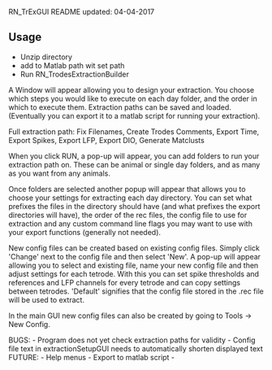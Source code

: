 RN_TrExGUI README
updated: 04-04-2017

Usage
--------
- Unzip directory
- add to Matlab path wit set path
- Run RN_TrodesExtractionBuilder

A Window will appear allowing you to design your extraction.
You choose which steps you would like to execute on each day folder, and the order in which to execute them.
Extraction paths can be saved and loaded. (Eventually you can export it to a matlab script for running your extraction).

Full extraction path: Fix Filenames, Create Trodes Comments, Export Time, Export Spikes, Export LFP, Export DIO, Generate Matclusts


When you click RUN, a pop-up will appear, you can add folders to run your extraction path on. These can be animal or single day folders, and as many as you want from any animals.

Once folders are selected another popup will appear that allows you to choose your settings for extracting each day directory. You can set what prefixes the files in the directory should have (and what prefixes the export directories will have), the order of the rec files, the config file to use for extraction and any custom command line flags you may want to use with your export functions (generally not needed).

New config files can be created based on existing config files. Simply click 'Change' next to the config file and then select 'New'. A pop-up will appear allowing you to select and existing file, name your new config file and then adjust settings for each tetrode. With this you can set spike thresholds and references and LFP channels for every tetrode and can copy settings between tetrodes. 'Default' signifies that the config file stored in the .rec file will be used to extract.

In the main GUI new config files can also be created by going to Tools -> New Config.


BUGS:
    - Program does not yet check extraction paths for validity
    - Config file text in extractionSetupGUI needs to automatically shorten displayed text
FUTURE:
    - Help menus
    - Export to matlab script
    - 
